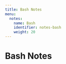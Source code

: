```yaml
---
title: Bash Notes
menu:
  notes:
    name: Bash
    identifier: notes-bash
    weight: 20
---
```


# Bash Notes
